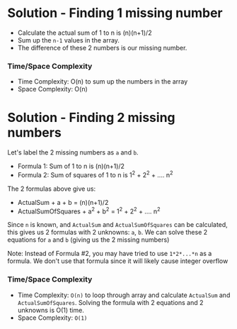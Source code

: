 # Solution - Finding 1 missing number

- Calculate the actual sum of 1 to n is (n)(n+1)/2
- Sum up the `n-1` values in the array.
- The difference of these 2 numbers is our missing number.

### Time/Space Complexity

-  Time Complexity: O(n) to sum up the numbers in the array
- Space Complexity: O(n)

# Solution - Finding 2 missing numbers

Let's label the 2 missing numbers as `a` and `b`.

- Formula 1: Sum of 1 to n is (n)(n+1)/2
- Formula 2: Sum of squares of 1 to n is 1<sup>2</sup> + 2<sup>2</sup> + .... n<sup>2</sup>

The 2 formulas above give us:

- ActualSum + a + b = (n)(n+1)/2
- ActualSumOfSquares + a<sup>2</sup> + b<sup>2</sup> = 1<sup>2</sup> + 2<sup>2</sup> + .... n<sup>2</sup>


Since `n` is known, and `ActualSum` and `ActualSumOfSquares` can be calculated, this gives us 2 formulas with 2 unknowns: `a`, `b`. We can solve these 2 equations for `a` and `b` (giving us the 2 missing numbers)

Note: Instead of Formula #2, you may have tried to use `1*2*...*n` as a formula. We don't use that formula since it will likely cause integer overflow

### Time/Space Complexity

-  Time Complexity: `O(n)` to loop through array and calculate `ActualSum` and `ActualSumOfSquares`. Solving the formula with 2 equations and 2 unknowns is O(1) time.
- Space Complexity: `O(1)`
